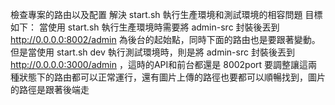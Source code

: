 檢查專案的路由以及配置
解決 start.sh 執行生產環境和測試環境的相容問題
目標如下：
當使用 start.sh 執行生產環境時需要將 admin-src 封裝後丟到 http://0.0.0.0:8002/admin 為後台的起始點，同時下面的路由也是要跟著變動。
但是當使用 start.sh dev 執行測試環境時，則是將 admin-src 封裝後丟到 http://0.0.0.0:3000/admin ，這時的API和前台都還是 8002port
要調整讓這兩種狀態下的路由都可以正常運行，還有圖片上傳的路徑也要都可以順暢找到，圖片的路徑是跟著後端走
